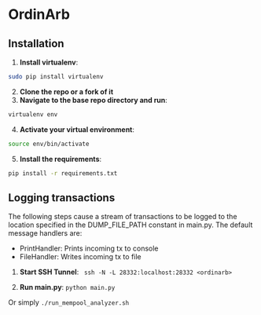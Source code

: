 # OrdinArb
## Installation

1. **Install virtualenv**:
```bash
sudo pip install virtualenv
```
2. **Clone the repo or a fork of it**
3. **Navigate to the base repo directory and run**:
```bash
virtualenv env
```
4. **Activate your virtual environment**: 
```bash
source env/bin/activate
```
5. **Install the requirements**: 
```bash
pip install -r requirements.txt
```

## Logging transactions

The following steps cause a stream of transactions to be logged to the location specified in the DUMP_FILE_PATH constant in main.py.
The default message handlers are:
* PrintHandler: Prints incoming tx to console
* FileHandler: Writes incoming tx to file

1. **Start SSH Tunnel**:
``` ssh -N -L 28332:localhost:28332 <ordinarb>```

2. **Run main.py**:
```python main.py```

Or simply ```./run_mempool_analyzer.sh```
